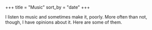 +++
title = "Music"
sort_by = "date"
+++

I listen to music and sometimes make it, poorly.  More often than not, though, I have opinions about it.  Here are some of them.
